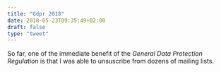 ```yaml
---
title: "Gdpr 2018"
date: 2018-05-23T09:35:49+02:00
draft: false
type: "tweet"
---
```

So far, one of the immediate benefit of the *General Data Protection Regulation* is that I was able to unsuscribe from dozens of mailing lists.
